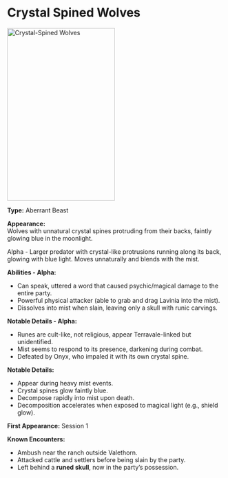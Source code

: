 # Crystal Spined Wolves

<img src="../crystal-wolves.png" alt="Crystal-Spined Wolves" width="250" height="400">

**Type:** Aberrant Beast  

**Appearance:**  
Wolves with unnatural crystal spines protruding from their backs, faintly glowing blue in the moonlight.

Alpha - Larger predator with crystal-like protrusions running along its back, glowing with blue light. Moves unnaturally and blends with the mist. 

**Abilities - Alpha:**  
- Can speak, uttered a word that caused psychic/magical damage to the entire party.  
- Powerful physical attacker (able to grab and drag Lavinia into the mist).  
- Dissolves into mist when slain, leaving only a skull with runic carvings.

**Notable Details - Alpha:**  
- Runes are cult-like, not religious, appear Terravale-linked but unidentified.  
- Mist seems to respond to its presence, darkening during combat.  
- Defeated by Onyx, who impaled it with its own crystal spine.

**Notable Details:**  
- Appear during heavy mist events.  
- Crystal spines glow faintly blue.  
- Decompose rapidly into mist upon death.  
- Decomposition accelerates when exposed to magical light (e.g., shield glow).  

**First Appearance:** Session 1

**Known Encounters:**  
- Ambush near the ranch outside Valethorn.  
- Attacked cattle and settlers before being slain by the party.
- Left behind a **runed skull**, now in the party’s possession.

